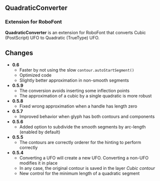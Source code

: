 ## QuadraticConverter

### Extension for RoboFont

**QuadraticConverter** is an extension for RoboFont that converts Cubic (PostScript) UFO to Quadratic (TrueType) UFO.

## Changes

- **0.6**
  - Faster by not using the slow `contour.autoStartSegment()`
  - Optimized code
  - Slightly better approximation in non-smooth segments
- **0.5.9**
  - The conversion avoids inserting some inflection points
  - The approximation of a cubic by a single quadratic is more robust
- **0.5.8**
  - Fixed wrong approximation when a handle has length zero
- **0.5.7**
  - Improved behavior when glyph has both contours and components
- **0.5.6**
  - Added option to subdivide the smooth segments by arc-length (enabled by default)
- **0.5.5**
  - The contours are correctly orderer for the hinting to perform correctly
- **0.5.4**
  - Converting a UFO will create a new UFO. Converting a non-UFO modifies it in place
  - In any case, the original contour is saved in the layer *Cubic contour*
  - New control for the minimum length of a quadratic segment
